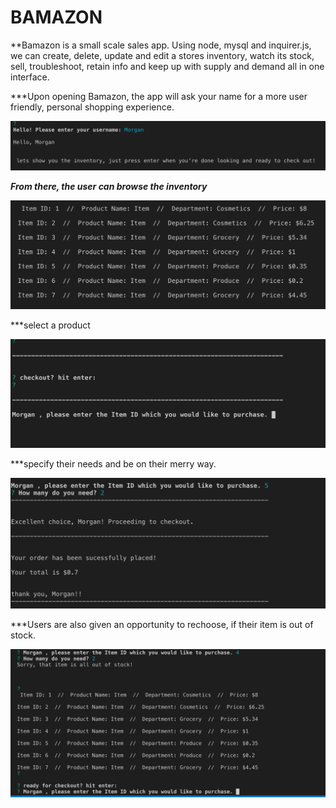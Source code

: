 # BAMAZON

**Bamazon is a small scale sales app. 
Using node, mysql and inquirer.js, we can create, delete, update and edit a stores inventory, 
watch its stock, sell, troubleshoot, retain info and keep up with supply and demand all in one interface.

***Upon opening Bamazon, the app will ask your name for a more user friendly, personal shopping experience. 



![img](./images/welcome.png)

***From there, the user can browse the inventory***

![img](./images/Inventory.png)

***select a product 

![img](./images/ItemID.png)

***specify their needs and be on their merry way.

![img](./images/checkout.png)

***Users are also given an opportunity to rechoose, if their item is out of stock. 

![img](./images/outofstock.png)

